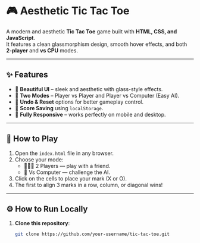 # 🎮 Aesthetic Tic Tac Toe

A modern and aesthetic **Tic Tac Toe** game built with **HTML, CSS, and JavaScript**.  
It features a clean glassmorphism design, smooth hover effects, and both **2-player** and **vs CPU** modes.

---

## ✨ Features
- 🎨 **Beautiful UI** – sleek and aesthetic with glass-style effects.  
- 👥 **Two Modes** – Player vs Player and Player vs Computer (Easy AI).  
- 🔄 **Undo & Reset** options for better gameplay control.  
- 💾 **Score Saving** using `localStorage`.  
- 📱 **Fully Responsive** – works perfectly on mobile and desktop.  

---

## 🧠 How to Play
1. Open the `index.html` file in any browser.
2. Choose your mode:
   - 🧑‍🤝‍🧑 2 Players — play with a friend.
   - 🤖 Vs Computer — challenge the AI.
3. Click on the cells to place your mark (X or O).
4. The first to align 3 marks in a row, column, or diagonal wins!

---

## ⚙️ How to Run Locally
1. **Clone this repository**:
   ```bash
   git clone https://github.com/your-username/tic-tac-toe.git

